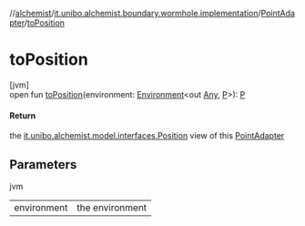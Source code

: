 //[alchemist](../../../index.md)/[it.unibo.alchemist.boundary.wormhole.implementation](../index.md)/[PointAdapter](index.md)/[toPosition](to-position.md)

# toPosition

[jvm]\
open fun [toPosition](to-position.md)(environment: [Environment](../../it.unibo.alchemist.model.interfaces/-environment/index.md)<out [Any](https://kotlinlang.org/api/latest/jvm/stdlib/kotlin/-any/index.html), [P](../../it.unibo.alchemist.boundary.wormhole.interfaces/-wormhole2-d/index.md)>): [P](../../it.unibo.alchemist.boundary.wormhole.interfaces/-wormhole2-d/index.md)

#### Return

the [it.unibo.alchemist.model.interfaces.Position](../../it.unibo.alchemist.model.interfaces/-position/index.md) view of this [PointAdapter](index.md)

## Parameters

jvm

| | |
|---|---|
| environment | the environment |

